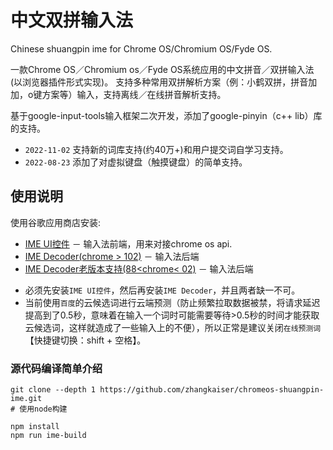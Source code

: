 # 中文双拼输入法
Chinese shuangpin ime for Chrome OS/Chromium OS/Fyde OS.

一款Chrome OS／Chromium os／Fyde OS系统应用的中文拼音／双拼输入法(以浏览器插件形式实现)。
支持多种常用双拼解析方案（例：小鹤双拼，拼音加加，o键方案等）输入，支持离线／在线拼音解析支持。

基于google-input-tools输入框架二次开发，添加了google-pinyin（c++ lib）库的支持。

- `2022-11-02` 支持新的词库支持(约40万+)和用户提交词自学习支持。
- `2022-08-23` 添加了对虚拟键盘（触摸键盘）的简单支持。

## 使用说明

使用谷歌应用商店安装:
  - [IME UI控件](https://chrome.google.com/webstore/detail/%E5%8F%8C%E6%8B%BC/enmcjlgogceppnhfkaimbjlcmcnmihbo) － 输入法前端，用来对接chrome os api.
  - [IME Decoder(chrome > 102)](https://chrome.google.com/webstore/detail/ime-decoderbackground-new/fifkgdfgcgfejffmmmnmmkhckkojpdom) － 输入法后端
  - [IME Decoder老版本支持(88<chrome< 02)](https://chrome.google.com/webstore/detail/ime-decoderbackground/gfkldacpjcglnhedhcpdfggejghcphck) － 输入法后端

* 必须先安装`IME UI控件`，然后再安装`IME Decoder`，并且两者缺一不可。
* 当前使用`百度`的云候选词进行云端预测（防止频繁拉取数据被禁，将请求延迟提高到了0.5秒，意味着在输入一个词时可能需要等待>0.5秒的时间才能获取云候选词，这样就造成了一些输入上的不便），所以正常是建议关闭`在线预测词`【快捷键切换：shift + 空格】。

### 源代码编译简单介绍

```shell
git clone --depth 1 https://github.com/zhangkaiser/chromeos-shuangpin-ime.git
# 使用node构建

npm install
npm run ime-build
```
